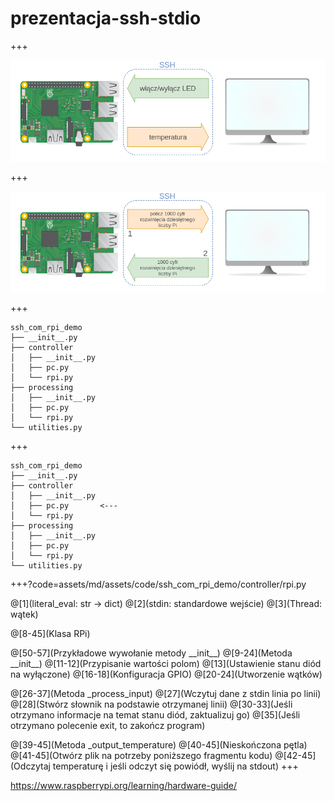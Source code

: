# prezentacja-ssh-stdio


+++

![Logo](assets/img/controller.png)

+++

![Logo](assets/img/processing.png)

+++

```text
ssh_com_rpi_demo
├── __init__.py
├── controller
│   ├── __init__.py
│   ├── pc.py
│   └── rpi.py
├── processing
│   ├── __init__.py
│   ├── pc.py
│   └── rpi.py
└── utilities.py
```

+++

```text
ssh_com_rpi_demo
├── __init__.py
├── controller
│   ├── __init__.py
│   ├── pc.py       <---
│   └── rpi.py
├── processing
│   ├── __init__.py
│   ├── pc.py
│   └── rpi.py
└── utilities.py
```

+++?code=assets/md/assets/code/ssh_com_rpi_demo/controller/rpi.py

@[1](literal_eval: str -> dict)
@[2](stdin: standardowe wejście)
@[3](Thread: wątek)

@[8-45](Klasa RPi)

@[50-57](Przykładowe wywołanie metody \_\_init\_\_)
@[9-24](Metoda \_\_init\_\_)
@[11-12](Przypisanie wartości polom)
@[13](Ustawienie stanu diód na wyłączone)
@[16-18](Konfiguracja GPIO)
@[20-24](Utworzenie wątków)

@[26-37](Metoda _process_input)
@[27](Wczytuj dane z stdin linia po linii)
@[28](Stwórz słownik na podstawie otrzymanej linii)
@[30-33](Jeśli otrzymano informacje na temat stanu diód, zaktualizuj go)
@[35](Jeśli otrzymano polecenie exit, to zakończ program)

@[39-45](Metoda \_output_temperature)
@[40-45](Nieskończona pętla)
@[41-45](Otwórz plik na potrzeby poniższego fragmentu kodu)
@[42-45](Odczytaj temperaturę i jeśli odczyt się powiódł, wyślij na stdout)
+++

https://www.raspberrypi.org/learning/hardware-guide/
